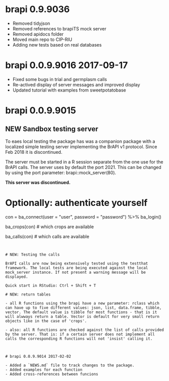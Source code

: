 # brapi 0.9.9036

- Removed tidyjson
- Removed references to brapiTS mock server
- Removed apidocs folder
- Moved main repo to CIP-RIU
- Adding new tests based on real databases


# brapi 0.0.9.9016 2017-09-17

- Fixed some bugs in trial and germplasm calls
- Re-actived display of server messages and improved display
- Updated tutorial with examples from sweetpotatobase


# brapi 0.0.9.9015 

## NEW Sandbox testing server

To eaes local testing the package has was a companion package with a localized simple testing server implementing the BrAPI v1 protocol. Since Feb 2018 it is discontinued.


The server must be started in a R session separate from the one use for the BrAPI calls.
The server uses by default the port 2021. This can be changed by using the port parameter: brapi::mock_server(80).

**This server was discontinued.** 



# Optionally: authenticate yourself

con = ba_connect(user = "user", password = "password") %>% ba_login()

ba_crops(con) # which crops are available

ba_calls(con) # which calls are available


```


# NEW: Testing the calls

BrAPI calls are now being extensively tested using the testthat framework. The local tests are being executed against the local mock_server instance. If not present a warning message will be displayed.

Quick start in RStudio: Ctrl + Shift + T

# NEW: return tables

- all R functions using the brapi have a new parameter: rclass which can have up to five different values: json, list, data.frame, tibble, vector. The default value is tibble for most functions - that is it will alwways return a table. Vector is default for very small return objects like in the case of 'crops'.

- also: all R functions are checked against the list of calls provided by the server. That is: if a certain server does not implement all calls the corresponding R functions will not 'insist' calling it.



# brapi 0.0.9.9014 2017-02-02

- Added a `NEWS.md` file to track changes to the package.
- Added examples for each function
- Added cross-references between funcions


